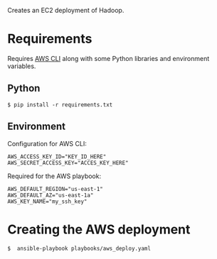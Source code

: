 Creates an EC2 deployment of Hadoop.

# Requirements
Requires [AWS CLI](https://aws.amazon.com/cli/) along with some Python libraries and environment variables.

## Python
    $ pip install -r requirements.txt

## Environment
Configuration for AWS CLI:

    AWS_ACCESS_KEY_ID="KEY_ID_HERE"
    AWS_SECRET_ACCESS_KEY="ACCES_KEY_HERE"

Required for the AWS playbook:

    AWS_DEFAULT_REGION="us-east-1"
    AWS_DEFAULT_AZ="us-east-1a"
    AWS_KEY_NAME="my_ssh_key"

# Creating the AWS deployment
    $  ansible-playbook playbooks/aws_deploy.yaml
